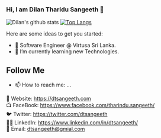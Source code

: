 ### Hi, I am Dilan Tharidu Sangeeth 👋

![Dilan's github stats](https://github-readme-stats.vercel.app/api?username=sriThariduSangeeth&show_icons=true&theme=nightowl)
[![Top Langs](https://github-readme-stats.vercel.app/api/top-langs/?username=sriThariduSangeeth&theme=nightowl&hide=html,css&langs_count=7)](https://github.com/anuraghazra/github-readme-stats)

Here are some ideas to get you started:

- 🔭 Software Engineer @ Virtusa Sri Lanka.
- 🌱 I’m currently learning new Technologies.

## Follow Me
- 📫 How to reach me: ...

🔗 Website: https://dtsangeeth.com<br/>
📺 FaceBook: https://www.facebook.com/tharindu.sangeeth/<br/>
🐦 Twitter: https://twitter.com/dtsangeeth<br/>
👨‍💼 LinkedIn: https://www.linkedin.com/in/dtsangeeth/<br/>
📧 Email: dtsangeeth@gmial.com
